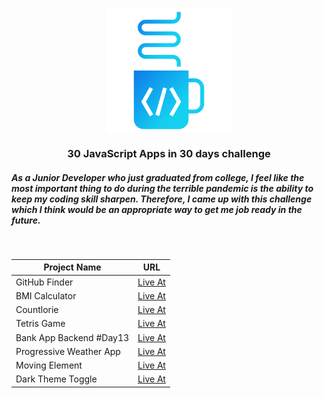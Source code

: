 <p align="center">
  <img src='./assets/thongnguyen-logo-linear.svg' align="center" alt="My Logo">
</p>
<h3 align="center">30 JavaScript Apps in 30 days challenge</h3>
<h5>As a Junior Developer who just graduated from college, I feel like the most important thing to do during the terrible pandemic is the ability to keep my coding skill sharpen. Therefore, I came up with this challenge which I think would be an appropriate way to get me job ready in the future.</h5>
<br>
<table>
  <thead>
    <tr>
      <th>Project Name</th>
      <th>URL</th>
    </tr>
  </thead>
  <tbody>
    <tr>
      <td>GitHub Finder</td>
      <td><a href="https://github-finder-six.now.sh/" target="_blank" rel="noopener noreferrer">Live At</a></td>
    </tr>
    <tr>
	<td>BMI Calculator</td>
	<td><a href="https://bmi-calculator-eosin.now.sh/" target="_blank" rel="noopener noreferrer">Live At</a></td>
    </tr>
     <tr>
	<td>Countlorie</td>
	<td><a href="https://countlorie.now.sh" target="_blank" rel="noopener noreferrer">Live At</a></td>
    </tr>
     <tr>
	<td>Tetris Game</td>
	<td><a href="https://tetris-gilt.now.sh/" target="_blank" rel="noopener noreferrer">Live At</a></td>
    </tr>
    <tr>
	<td>Bank App Backend #Day13</td>
	<td><a href="https://github.com/tylrtnguyen/bank-app-backend" target="_blank" rel="noopener noreferrer">Live At</a></td>
    </tr>
    <tr>
        <td>Progressive Weather App</td>
        <td><a href="https://weather-app-gray.now.sh/" target="_blank" rel="noopener noreferrer">Live At</a></td>
    </tr>
    <tr>
        <td>Moving Element</td>
        <td><a href="https://codepen.io/thongnguyen17/pen/zYrxXqj" target="_blank" rel="noopener noreferrer">Live At</a></td>
    </tr>
    <tr>
        <td>Dark Theme Toggle</td>
        <td><a href="https://theme-and-hook.now.sh/" target="_blank" rel="noopener noreferrer">Live At</a></td>
    </tr>
  </tbody>
</table>
